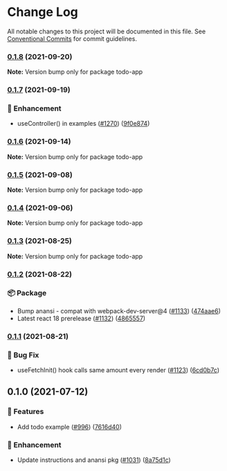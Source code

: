 # Change Log

All notable changes to this project will be documented in this file.
See [Conventional Commits](https://conventionalcommits.org) for commit guidelines.

### [0.1.8](https://github.com/coinbase/rest-hooks/compare/todo-app@0.1.7...todo-app@0.1.8) (2021-09-20)

**Note:** Version bump only for package todo-app





### [0.1.7](https://github.com/coinbase/rest-hooks/compare/todo-app@0.1.6...todo-app@0.1.7) (2021-09-19)


### 💅 Enhancement

* useController() in examples ([#1270](https://github.com/coinbase/rest-hooks/issues/1270)) ([9f0e874](https://github.com/coinbase/rest-hooks/commit/9f0e87401856c0b51f12cd4cfc672aecb1f9a24e))



### [0.1.6](https://github.com/coinbase/rest-hooks/compare/todo-app@0.1.5...todo-app@0.1.6) (2021-09-14)

**Note:** Version bump only for package todo-app





### [0.1.5](https://github.com/coinbase/rest-hooks/compare/todo-app@0.1.4...todo-app@0.1.5) (2021-09-08)

**Note:** Version bump only for package todo-app





### [0.1.4](https://github.com/coinbase/rest-hooks/compare/todo-app@0.1.3...todo-app@0.1.4) (2021-09-06)

**Note:** Version bump only for package todo-app





### [0.1.3](https://github.com/coinbase/rest-hooks/compare/todo-app@0.1.2...todo-app@0.1.3) (2021-08-25)

**Note:** Version bump only for package todo-app





### [0.1.2](https://github.com/coinbase/rest-hooks/compare/todo-app@0.1.1...todo-app@0.1.2) (2021-08-22)


### 📦 Package

* Bump anansi - compat with webpack-dev-server@4 ([#1133](https://github.com/coinbase/rest-hooks/issues/1133)) ([474aae6](https://github.com/coinbase/rest-hooks/commit/474aae607351f045b1284ba7f1d7c80a08933314))
* Latest react 18 prerelease ([#1132](https://github.com/coinbase/rest-hooks/issues/1132)) ([4865557](https://github.com/coinbase/rest-hooks/commit/48655577418e68803873734f77b95c36fbf216ad))



### [0.1.1](https://github.com/coinbase/rest-hooks/compare/todo-app@0.1.0...todo-app@0.1.1) (2021-08-21)


### 🐛 Bug Fix

* useFetchInit() hook calls same amount every render ([#1123](https://github.com/coinbase/rest-hooks/issues/1123)) ([6cd0b7c](https://github.com/coinbase/rest-hooks/commit/6cd0b7cc57de59b5f394942dfa9a3a08d9f2e912))



## 0.1.0 (2021-07-12)


### 🚀 Features

* Add todo example ([#996](https://github.com/coinbase/rest-hooks/issues/996)) ([7616d40](https://github.com/coinbase/rest-hooks/commit/7616d40a07d881b7b938ecbc19dc29e3cae91348))


### 💅 Enhancement

* Update instructions and anansi pkg ([#1031](https://github.com/coinbase/rest-hooks/issues/1031)) ([8a75d1c](https://github.com/coinbase/rest-hooks/commit/8a75d1ca8417e75e810195f70dbd33e536136f66))
